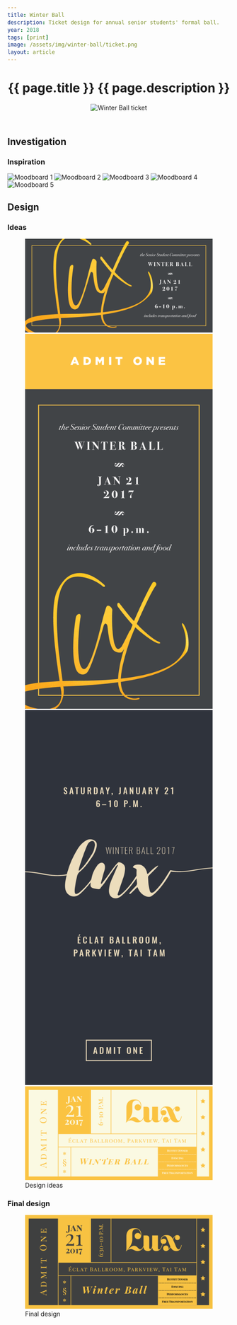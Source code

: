 ```yaml
---
title: Winter Ball
description: Ticket design for annual senior students' formal ball.
year: 2018
tags: [print]
image: /assets/img/winter-ball/ticket.png
layout: article
---
```


<header class="intro">
    <h1 class="title">{{ page.title }}
        <span class="subtitle">{{ page.description }}</span>
    </h1>
    <figure>
        <img src="{{ page.image }}" alt="Winter Ball ticket">
    </figure>
</header>

## Investigation

### Inspiration

<div class="moodboard">
    <img src="https://scontent-hkg3-1.cdninstagram.com/t51.2885-15/s640x640/sh0.08/e35/11931038_1044891252208754_1198151507_n.jpg" alt="Moodboard 1">
    <img src="http://www.atelierisabey.com/images/products/custom/custom-melissajoey-1.png" alt="Moodboard 2">
    <img src="https://www.inspirationde.com/wp-content/uploads/2014/08/cigars-under-the-stars-ashley-nicole-1407178719nkg84.jpg" alt="Moodboard 3">
    <img src="http://media.theoccasionsgroup.com/is/image/TOP/3285_RZN38808GGzm?hei=400&wid=400" alt="Moodboard 4">
    <img src="http://cardobserver.com/wp-content/uploads/2016/3/beautiful-hand-drawn-illustration-on-a-black-and-gold-letterpress-business-card.jpg" alt="Moodboard 5">
</div>

## Design

### Ideas

<figure>
    <img src="/assets/img/winter-ball/idea-1.png" alt="Idea 1">
    <img src="/assets/img/winter-ball/idea-2.png" alt="Idea 2">
    <img src="/assets/img/winter-ball/idea-3.png" alt="Idea 3">
    <img src="/assets/img/winter-ball/idea-4.png" alt="Idea 4">
    <figcaption>Design ideas</figcaption>
</figure>

### Final design

<figure>
    <img src="/assets/img/winter-ball/ticket.png" alt="Final design">
    <figcaption>Final design</figcaption>
</figure>